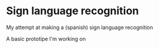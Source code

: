 # Sign language recognition
My attempt at making a (spanish) sign language recognition

A basic prototipe I'm working on
